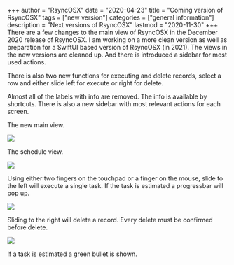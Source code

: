 +++
author = "RsyncOSX"
date = "2020-04-23"
title =  "Coming version of RsyncOSX"
tags = ["new version"]
categories = ["general information"]
description = "Next versions of RsyncOSX"
lastmod = "2020-11-30"
+++
There are a few changes to the main view of RsyncOSX in the December 2020 release of RsyncOSX. I am working on a more clean version as well as preparation for a SwiftUI based version of RsyncOSX (in 2021). The views in the new versions are cleaned up. And there is introduced a sidebar for most used actions.

There is also two new functions for executing and delete records, select a row and either slide left for execute or right for delete.

Almost all of the labels with info are removed. The info is available by shortcuts. There is also a new sidebar with most relevant actions for each screen.

The new main view.

![](/images/RsyncOSX/master/new/mainclean.png)

The schedule view.

![](/images/RsyncOSX/master/new/scheduleclean.png)

Using either two fingers on the touchpad or a finger on the mouse, slide to the left will execute a single task. If the task is estimated a progressbar will pop up.

![](/images/RsyncOSX/master/new/executeleft.png)

Sliding to the right will delete a record. Every delete must be confirmed before delete.

![](/images/RsyncOSX/master/new/deleteright.png)

If a task is estimated a green bullet is shown.
